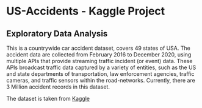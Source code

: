 # US-Accidents - Kaggle Project
## Exploratory Data Analysis

This is a countrywide car accident dataset, covers 49 states of USA. The accident data are collected from February 2016 to December 2020, using multiple APIs that provide streaming traffic incident (or event) data. These APIs broadcast traffic data captured by a variety of entities, such as the US and state departments of transportation, law enforcement agencies, traffic cameras, and traffic sensors within the road-networks. Currently, there are 3 Million accident records in this dataset.

The dataset is taken from [Kaggle](https://www.kaggle.com/)

